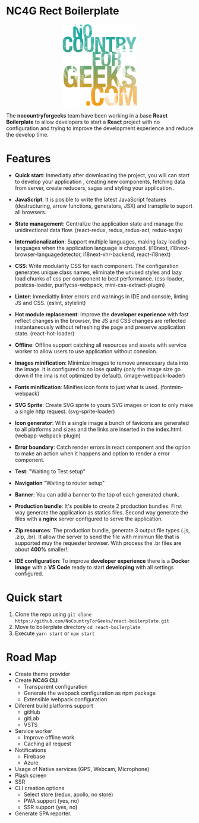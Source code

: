 # NC4G Rect Boilerplate

<div align="center">
    <a href="http://www.nocountryforgeeks.com" target="_blank">
        <img width="200px" src="documentation/images/nocountryforgeeks.svg" alt="nocountryforgeeks" />
    </a>
</div>

The **nocountryforgeeks** team have been working in a base **React Boilerplate** to allow developers to start a **React** project with no configuration and trying to improve the development experience and reduce the develop time.

# Features

- **Quick start**: Inmediatly after downloading the project, you will can start to develop your application , creating new components, fetching data from server, create reducers, sagas and styling your application .

- **JavaScript**: It is posible to write the latest JavaScript features (destructuring, arrow functions, generators, JSX) and transpile to suport all browsers.

- **State management**: Centralize the application  state and manage the unidirectional data flow. (react-redux, redux, redux-act, redux-saga)


- **Internationalization**: Support multiple languages, making lazy loading languages when the application  language is changed. (i18next, i18next-browser-languagedetector, i18next-xhr-backend, react-i18next)

- **CSS**: Write modularity CSS for each component. The configuration generates unique class names, eliminate the unused styles and lazy load chunks of css per component to best performance. (css-loader, postcss-loader, purifycss-webpack, mini-css-extract-plugin)

- **Linter**: Inmedialtly linter errors and warnings in IDE and console, linting JS and CSS. (eslint, stylelint)

- **Hot module replacement**: Improve the **developer experience** with fast reflect changes in the browser, the JS and CSS changes are reflected instantaneously without refreshing the page and preserve application state. (react-hot-loader)

- **Offline**: Offline support catching all resources and assets with service worker to allow users to use application without conexion.

- **Images minification**: Minimize images to remove unnecesary data into the image. it is configured to no lose quality (only the image size go down if the ima is not optimized by default). (image-webpack-loader)

- **Fonts minification**: Minifies icon fonts to just what is used. (fontmin-webpack)

- **SVG Sprite**: Create SVG sprite to yours SVG images or icon to only make a single http request. (svg-sprite-loader)

- **Icon generator**: With a single image a bunch of favicons are generated to all platforms and sizes and the links are inserted in the index.html. (webapp-webpack-plugin)

- **Error boundary**: Catch render errors in react component and the option to make an action when it happens and option to render a error component.

- **Test**: "Waiting to Test setup"

- **Navigation** "Waiting to router setup"

- **Banner**: You can add a banner to the top of each generated chunk.

- **Production bundle**: It's posible to create 2 production bundles. First way generate the application as statics files. Second way generate the files with a **nginx** server configured to serve the application.

- **Zip resources**: The production bundle, generate 3 output file types (.js, .zip, .br). It allow the server to send the file with minimun file that is supported muy the requester browser. With process the .br files are about **400%** smaller!.

- **IDE configuration**: To improve **developer experience** there is a **Docker image** with a **VS Code** ready to start **developing** with all settings configured.

# Quick start

1. Clone the repo using `git clone https://github.com/NoCountryForGeeks/react-boilerplate.git`
2. Move to boilerplate directory `cd react-boilerplate`
3. Execute `yarn start` or `npm start`

# Road Map

- Create theme provider
- Create **NC4G CLI**
    - Transparent configuration
    - Generate the webpack configuration as npm package
    - Extensible webpack configuration
- Diferent build platforms support
    - gitHub
    - gitLab
    - VSTS
- Service worker
    - Improve offline work
    - Caching all request
- Notifications
    - Firebase
    - Azure
- Usage of Native services (GPS, Webcam, Microphone)
- Plash screen
- SSR
- CLI creation options
    - Select store (redux, apollo, no store)
    - PWA support (yes, no)
    - SSR support (yes, no)
- Generate SPA reporter.
